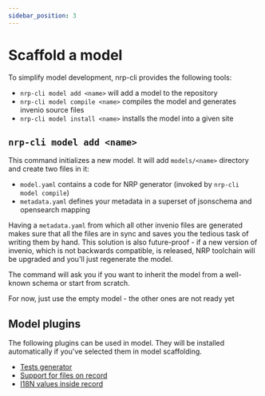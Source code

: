 ```yaml
---
sidebar_position: 3
---
```


# Scaffold a model

To simplify model development, nrp-cli provides the following tools:

* `nrp-cli model add <name>` will add a model to the repository
* `nrp-cli model compile <name>` compiles the model and generates invenio source files
* `nrp-cli model install <name>` installs the model into a given site

## `nrp-cli model add <name>` 

This command initializes a new model. It will add `models/<name>` directory and create two files in it:

* `model.yaml` contains a code for NRP generator (invoked by `nrp-cli model compile`)
* `metadata.yaml` defines your metadata in a superset of jsonschema and opensearch mapping

Having a `metadata.yaml` from which all other invenio files are generated makes sure that all the files
are in sync and saves you the tedious task of writing them by hand. This solution is also future-proof -
if a new version of invenio, which is not backwards compatible, is released, NRP toolchain will be upgraded
and you'll just regenerate the model.

The command will ask you if you want to inherit the model from a well-known schema or start from scratch.
<p style={{color: 'red', fontWeight: "bold"}}>For now, just use the empty model - the other ones are not ready yet</p>

## Model plugins

The following plugins can be used in model. They will be installed automatically if you've selected them in model scaffolding.

* [Tests generator](plugins/tests.md)
* [Support for files on record](plugins/files.md)
* [I18N values inside record](plugins/i18n.md)
